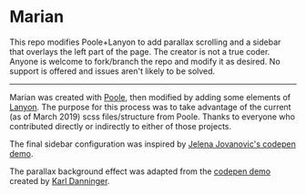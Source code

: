 # Marian

This repo modifies Poole+Lanyon to add parallax scrolling and a sidebar that overlays the left part of the page. The creator is not a true coder. Anyone is welcome to fork/branch the repo and modify it as desired. No support is offered and issues aren't likely to be solved.

---

Marian was created with [Poole](http://getpoole.com/), then modified by adding some elements of [Lanyon](http://lanyon.getpoole.com/). The purpose for this process was to take advantage of the current (as of March 2019) scss files/structure from Poole. Thanks to everyone who contributed directly or indirectly to either of those projects.

The final sidebar configuration was inspired by [Jelena Jovanovic's codepen demo](https://codepen.io/plavookac/full/qomrMw).

The parallax background effect was adapted from the [codepen demo](https://codepen.io/karldanninger/pen/NwzMzN) created by [Karl Danninger](https://www.okgrow.com/posts/css-only-parallax).

